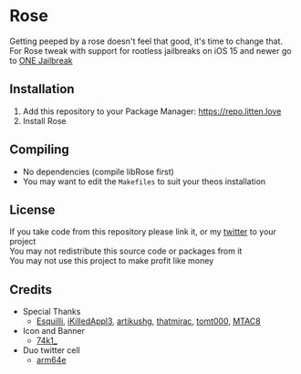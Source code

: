 # Rose
Getting peeped by a rose doesn't feel that good, it's time to change that. For Rose tweak with support for rootless jailbreaks on iOS 15 and newer go to [ONE Jailbreak](https://onejailbreak.com/blog/rose-tweak/)
## Installation
1. Add this repository to your Package Manager: https://repo.litten.love
2. Install Rose

## Compiling
  - No dependencies (compile libRose first)
  - You may want to edit the `Makefiles` to suit your theos installation

## License
If you take code from this repository please link it, or my [twitter](https://twitter.com/schneelittchen) to your project  
You may not redistribute this source code or packages from it  
You may not use this project to make profit like money

## Credits
  - Special Thanks
    - [Esquilli](https://twitter.com/Esquilli), [iKilledAppl3](https://twitter.com/iKilledAppl3), [artikushg](https://twitter.com/artikushg), [thatmirac](https://twitter.com/thatmirac), [tomt000](https://twitter.com/tomt000), [MTAC8](https://twitter.com/MTAC8)
  - Icon and Banner
    - [74k1_](https://twitter.com/74k1_)
  - Duo twitter cell
    - [arm64e](https://twitter.com/arm64e)
